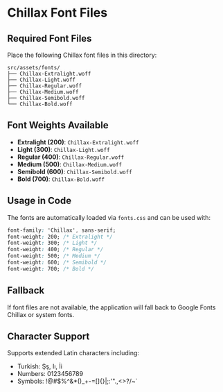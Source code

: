 # Chillax Font Files

## Required Font Files

Place the following Chillax font files in this directory:

```
src/assets/fonts/
├── Chillax-Extralight.woff
├── Chillax-Light.woff
├── Chillax-Regular.woff
├── Chillax-Medium.woff
├── Chillax-Semibold.woff
└── Chillax-Bold.woff
```

## Font Weights Available

- **Extralight (200)**: `Chillax-Extralight.woff`
- **Light (300)**: `Chillax-Light.woff`
- **Regular (400)**: `Chillax-Regular.woff`
- **Medium (500)**: `Chillax-Medium.woff`
- **Semibold (600)**: `Chillax-Semibold.woff`
- **Bold (700)**: `Chillax-Bold.woff`

## Usage in Code

The fonts are automatically loaded via `fonts.css` and can be used with:

```css
font-family: 'Chillax', sans-serif;
font-weight: 200; /* Extralight */
font-weight: 300; /* Light */
font-weight: 400; /* Regular */
font-weight: 500; /* Medium */
font-weight: 600; /* Semibold */
font-weight: 700; /* Bold */
```

## Fallback

If font files are not available, the application will fall back to Google Fonts Chillax or system fonts.

## Character Support

Supports extended Latin characters including:
- Turkish: Şş, Iı, İi
- Numbers: 0123456789
- Symbols: !@#$%^&*()_+-=[]{}|;:'".,<>?/~`
